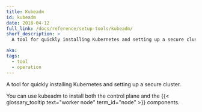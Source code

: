 ```yaml
---
title: Kubeadm
id: kubeadm
date: 2018-04-12
full_link: /docs/reference/setup-tools/kubeadm/
short_description: >
  A tool for quickly installing Kubernetes and setting up a secure cluster.

aka:
tags:
  - tool
  - operation
---
```


A tool for quickly installing Kubernetes and setting up a secure cluster.

<!--more-->

You can use kubeadm to install both the control plane and the {{< glossary_tooltip text="worker node" term_id="node" >}} components.
